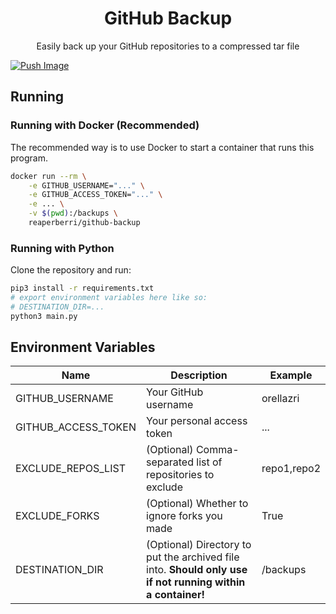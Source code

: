 <div align="center">

# GitHub Backup

Easily back up your GitHub repositories to a compressed tar file

</div>

[![Push Image](https://github.com/orellazri/github-backup/actions/workflows/docker-image.yml/badge.svg)](https://github.com/orellazri/github-backup/actions/workflows/docker-image.yml)

## Running

### Running with Docker (Recommended)

The recommended way is to use Docker to start a container that runs this program.

```bash
docker run --rm \
    -e GITHUB_USERNAME="..." \
    -e GITHUB_ACCESS_TOKEN="..." \
    -e ... \
    -v $(pwd):/backups \
    reaperberri/github-backup
```

### Running with Python

Clone the repository and run:

```bash
pip3 install -r requirements.txt
# export environment variables here like so:
# DESTINATION_DIR=...
python3 main.py
```

## Environment Variables

| Name                | Description                                                                                                  | Example     |
| ------------------- | ------------------------------------------------------------------------------------------------------------ | ----------- |
| GITHUB_USERNAME     | Your GitHub username                                                                                         | orellazri   |
| GITHUB_ACCESS_TOKEN | Your personal access token                                                                                   | ...         |
| EXCLUDE_REPOS_LIST  | (Optional) Comma-separated list of repositories to exclude                                                   | repo1,repo2 |
| EXCLUDE_FORKS       | (Optional) Whether to ignore forks you made                                                                  | True        |
| DESTINATION_DIR     | (Optional) Directory to put the archived file into. **Should only use if not running within a container!**   | /backups    |
